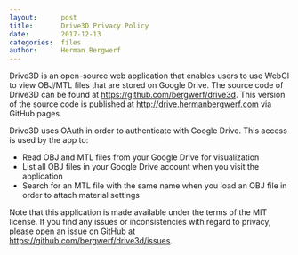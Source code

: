 ```yaml
---
layout:      post
title:       Drive3D Privacy Policy
date:        2017-12-13
categories:  files
author:      Herman Bergwerf
---
```


Drive3D is an open-source web application that enables users to use WebGl to
view OBJ/MTL files that are stored on Google Drive. The source code of Drive3D
can be found at https://github.com/bergwerf/drive3d. This version of the source
code is published at http://drive.hermanbergwerf.com via GitHub pages.

Drive3D uses OAuth in order to authenticate with Google Drive. This access is
used by the app to:

- Read OBJ and MTL files from your Google Drive for visualization
- List all OBJ files in your Google Drive account when you visit the application
- Search for an MTL file with the same name when you load an OBJ file in order
  to attach material settings

Note that this application is made available under the terms of the MIT license.
If you find any issues or inconsistencies with regard to privacy, please open an
issue on GitHub at https://github.com/bergwerf/drive3d/issues.
